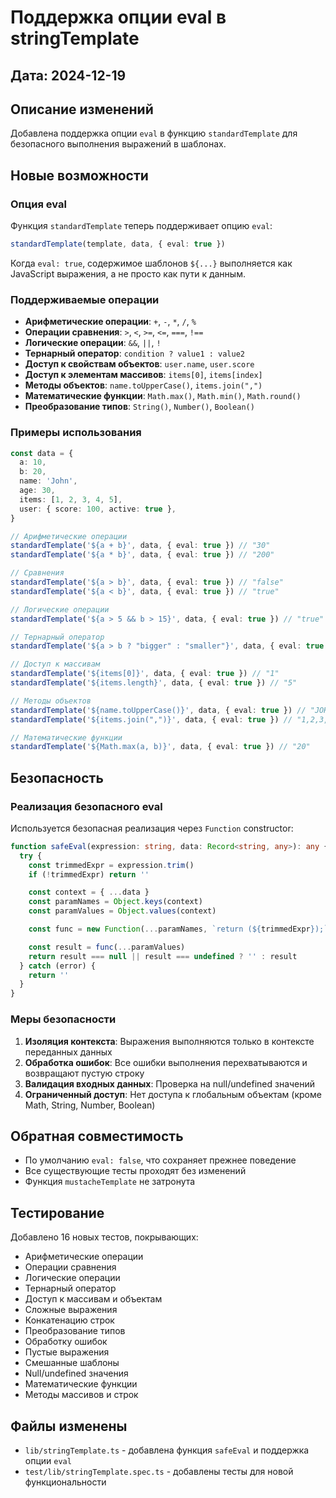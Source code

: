 # Поддержка опции eval в stringTemplate

## Дата: 2024-12-19

## Описание изменений

Добавлена поддержка опции `eval` в функцию `standardTemplate` для безопасного выполнения выражений в шаблонах.

## Новые возможности

### Опция eval

Функция `standardTemplate` теперь поддерживает опцию `eval`:

```typescript
standardTemplate(template, data, { eval: true })
```

Когда `eval: true`, содержимое шаблонов `${...}` выполняется как JavaScript выражения, а не просто как пути к данным.

### Поддерживаемые операции

- **Арифметические операции**: `+`, `-`, `*`, `/`, `%`
- **Операции сравнения**: `>`, `<`, `>=`, `<=`, `===`, `!==`
- **Логические операции**: `&&`, `||`, `!`
- **Тернарный оператор**: `condition ? value1 : value2`
- **Доступ к свойствам объектов**: `user.name`, `user.score`
- **Доступ к элементам массивов**: `items[0]`, `items[index]`
- **Методы объектов**: `name.toUpperCase()`, `items.join(",")`
- **Математические функции**: `Math.max()`, `Math.min()`, `Math.round()`
- **Преобразование типов**: `String()`, `Number()`, `Boolean()`

### Примеры использования

```typescript
const data = {
  a: 10,
  b: 20,
  name: 'John',
  age: 30,
  items: [1, 2, 3, 4, 5],
  user: { score: 100, active: true },
}

// Арифметические операции
standardTemplate('${a + b}', data, { eval: true }) // "30"
standardTemplate('${a * b}', data, { eval: true }) // "200"

// Сравнения
standardTemplate('${a > b}', data, { eval: true }) // "false"
standardTemplate('${a < b}', data, { eval: true }) // "true"

// Логические операции
standardTemplate('${a > 5 && b > 15}', data, { eval: true }) // "true"

// Тернарный оператор
standardTemplate('${a > b ? "bigger" : "smaller"}', data, { eval: true }) // "smaller"

// Доступ к массивам
standardTemplate('${items[0]}', data, { eval: true }) // "1"
standardTemplate('${items.length}', data, { eval: true }) // "5"

// Методы объектов
standardTemplate('${name.toUpperCase()}', data, { eval: true }) // "JOHN"
standardTemplate('${items.join(",")}', data, { eval: true }) // "1,2,3,4,5"

// Математические функции
standardTemplate('${Math.max(a, b)}', data, { eval: true }) // "20"
```

## Безопасность

### Реализация безопасного eval

Используется безопасная реализация через `Function` constructor:

```typescript
function safeEval(expression: string, data: Record<string, any>): any {
  try {
    const trimmedExpr = expression.trim()
    if (!trimmedExpr) return ''

    const context = { ...data }
    const paramNames = Object.keys(context)
    const paramValues = Object.values(context)

    const func = new Function(...paramNames, `return (${trimmedExpr});`)

    const result = func(...paramValues)
    return result === null || result === undefined ? '' : result
  } catch (error) {
    return ''
  }
}
```

### Меры безопасности

1. **Изоляция контекста**: Выражения выполняются только в контексте переданных данных
2. **Обработка ошибок**: Все ошибки выполнения перехватываются и возвращают пустую строку
3. **Валидация входных данных**: Проверка на null/undefined значений
4. **Ограниченный доступ**: Нет доступа к глобальным объектам (кроме Math, String, Number, Boolean)

## Обратная совместимость

- По умолчанию `eval: false`, что сохраняет прежнее поведение
- Все существующие тесты проходят без изменений
- Функция `mustacheTemplate` не затронута

## Тестирование

Добавлено 16 новых тестов, покрывающих:

- Арифметические операции
- Операции сравнения
- Логические операции
- Тернарный оператор
- Доступ к массивам и объектам
- Сложные выражения
- Конкатенацию строк
- Преобразование типов
- Обработку ошибок
- Пустые выражения
- Смешанные шаблоны
- Null/undefined значения
- Математические функции
- Методы массивов и строк

## Файлы изменены

- `lib/stringTemplate.ts` - добавлена функция `safeEval` и поддержка опции `eval`
- `test/lib/stringTemplate.spec.ts` - добавлены тесты для новой функциональности
